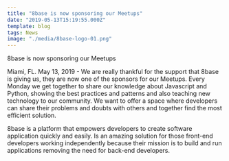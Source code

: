 ```yaml
---
title: "8base is now sponsoring our Meetups"
date: "2019-05-13T15:19:55.000Z"
template: blog
tags: News
image: "./media/8base-logo-01.png"
---
```


<title-2>8base is now sponsoring our Meetups</title-2>

Miami, FL. May 13, 2019 - We are really thankful for the support that 8base is giving us, they are now one of the sponsors for our
Meetups. Every Monday we get together to share our knowledge about Javascript and Python, showing the best practices and patterns 
and also teaching new technology to our community. We want to offer a space where developers can share their problems and doubts 
with others and together find the most efficient solution.

8base is a platform that empowers developers to create software application quickly and easily. Is an amazing solution for those 
front-end developers working independently because their mission is to build and run applications removing the need for back-end 
developers.
